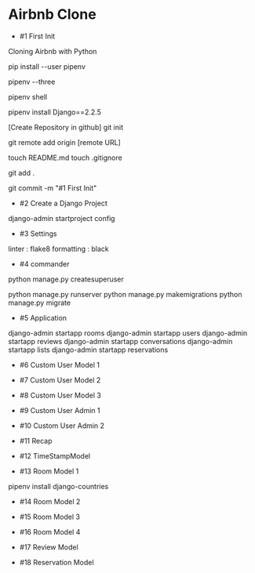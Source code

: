 # Airbnb Clone

- #1 First Init

Cloning Airbnb with Python

pip install --user pipenv

pipenv --three

pipenv shell

pipenv install Django==2.2.5

[Create Repository in github]
git init

git remote add origin [remote URL]

touch README.md
touch .gitignore

git add .

git commit -m "#1 First Init"

- #2 Create a Django Project

django-admin startproject config

- #3 Settings

linter : flake8
formatting : black

- #4 commander

python manage.py createsuperuser

python manage.py runserver
python manage.py makemigrations
python manage.py migrate

- #5 Application

django-admin startapp rooms
django-admin startapp users
django-admin startapp reviews
django-admin startapp conversations
django-admin startapp lists
django-admin startapp reservations

- #6 Custom User Model 1

- #7 Custom User Model 2

- #8 Custom User Model 3

- #9 Custom User Admin 1

- #10 Custom User Admin 2

- #11 Recap

- #12 TimeStampModel

- #13 Room Model 1

pipenv install django-countries

- #14 Room Model 2

- #15 Room Model 3

- #16 Room Model 4

- #17 Review Model

- #18 Reservation Model
